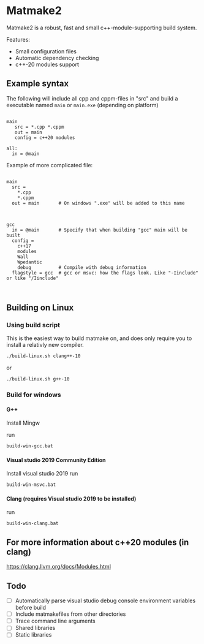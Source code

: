 Matmake2
============================

Matmake2 is a robust, fast and small c++-module-supporting build system.

Features:
* Small configuration files
* Automatic dependency checking
* c++-20 modules support

Example syntax
----------------

The following will include all cpp and cppm-files in "src" and
build a executable named `main` or `main.exe`  (depending on platform)

```make

main
   src = *.cpp *.cppm
   out = main
   config = c++20 modules
    
all:
  in = @main

```


Example of more complicated file:

```make

main
  src =
    *.cpp
    *.cppm
  out = main       # On windows ".exe" will be added to this name
   
  

gcc
  in = @main       # Specify that when building "gcc" main will be built
  config =
    c++17
    modules
    Wall
    Wpedantic
    debug          # Compile with debug information
  flagstyle = gcc  # gcc or msvc: how the flags look. Like "-Iinclude" or like "/Iinclude"
    
  

```

Building on Linux
------------------
### Using build script

This is the easiest way to build matmake on, and does only require you to
install a relativly new compiler.

```bash
./build-linux.sh clang++-10
```

or

```bash
./build-linux.sh g++-10
```

### Build for windows

#### G++
Install Mingw

run

```bat
build-win-gcc.bat
```

#### Visual studio 2019 Community Edition
Install visual studio 2019
run 

```bat
build-win-msvc.bat
```

#### Clang (requires Visual studio 2019 to be installed)

run
```
build-win-clang.bat
```


For more information about c++20 modules (in clang)
---------------------------------------------------

https://clang.llvm.org/docs/Modules.html


## Todo
- [ ] Automatically parse visual studio debug console environment variables before build
- [ ] Include matmakefiles from other directories
- [ ] Trace command line arguments
- [ ] Shared libraries
- [ ] Static libraries
